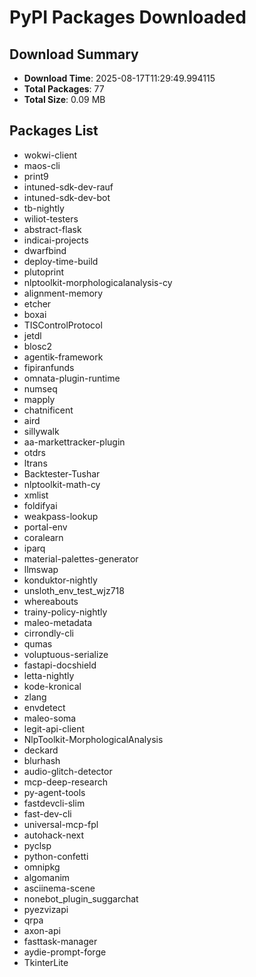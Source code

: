 # PyPI Packages Downloaded

## Download Summary
- **Download Time**: 2025-08-17T11:29:49.994115
- **Total Packages**: 77
- **Total Size**: 0.09 MB

## Packages List
- wokwi-client
- maos-cli
- print9
- intuned-sdk-dev-rauf
- intuned-sdk-dev-bot
- tb-nightly
- wiliot-testers
- abstract-flask
- indicai-projects
- dwarfbind
- deploy-time-build
- plutoprint
- nlptoolkit-morphologicalanalysis-cy
- alignment-memory
- etcher
- boxai
- TISControlProtocol
- jetdl
- blosc2
- agentik-framework
- fipiranfunds
- omnata-plugin-runtime
- numseq
- mapply
- chatnificent
- aird
- sillywalk
- aa-markettracker-plugin
- otdrs
- ltrans
- Backtester-Tushar
- nlptoolkit-math-cy
- xmlist
- foldifyai
- weakpass-lookup
- portal-env
- coralearn
- iparq
- material-palettes-generator
- llmswap
- konduktor-nightly
- unsloth_env_test_wjz718
- whereabouts
- trainy-policy-nightly
- maleo-metadata
- cirrondly-cli
- qumas
- voluptuous-serialize
- fastapi-docshield
- letta-nightly
- kode-kronical
- zlang
- envdetect
- maleo-soma
- legit-api-client
- NlpToolkit-MorphologicalAnalysis
- deckard
- blurhash
- audio-glitch-detector
- mcp-deep-research
- py-agent-tools
- fastdevcli-slim
- fast-dev-cli
- universal-mcp-fpl
- autohack-next
- pyclsp
- python-confetti
- omnipkg
- algomanim
- asciinema-scene
- nonebot_plugin_suggarchat
- pyezvizapi
- qrpa
- axon-api
- fasttask-manager
- aydie-prompt-forge
- TkinterLite
